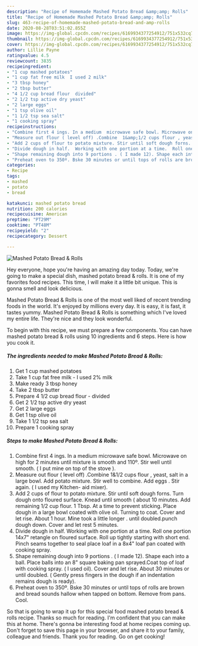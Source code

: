 ```yaml
---
description: "Recipe of Homemade Mashed Potato Bread &amp;amp; Rolls"
title: "Recipe of Homemade Mashed Potato Bread &amp;amp; Rolls"
slug: 463-recipe-of-homemade-mashed-potato-bread-and-amp-rolls
date: 2020-08-28T03:51:02.855Z
image: https://img-global.cpcdn.com/recipes/6169934377254912/751x532cq70/mashed-potato-bread-rolls-recipe-main-photo.jpg
thumbnail: https://img-global.cpcdn.com/recipes/6169934377254912/751x532cq70/mashed-potato-bread-rolls-recipe-main-photo.jpg
cover: https://img-global.cpcdn.com/recipes/6169934377254912/751x532cq70/mashed-potato-bread-rolls-recipe-main-photo.jpg
author: Lillie Payne
ratingvalue: 4.5
reviewcount: 3835
recipeingredient:
- "1 cup mashed potatoes"
- "1 cup fat free milk  I used 2 milk"
- "3 tbsp honey"
- "2 tbsp butter"
- "4 1/2 cup bread flour  divided"
- "2 1/2 tsp active dry yeast"
- "2 large eggs"
- "1 tsp olive oil"
- "1 1/2 tsp sea salt"
- "1 cooking spray"
recipeinstructions:
- "Combine first 4 ings. In a medium  microwave safe bowl. Microwave on high for 2 minutes until mixture is smooth and 110º. Stir well until smooth.  ( I put mine on top of the stove )."
- "Measure out flour ( level off) .Combine  1&amp;1/2 cups flour , yeast, salt in a large bowl.  Add potato mixture. Stir well to combine. Add eggs . Stir again.  ( I used my Kitchen- aid mixer)."
- "Add 2 cups of flour to potato mixture. Stir until soft dough forns. Turn dough onto  floured surface. Knead until  smooth ( about 10 minutes. Add remaining 1/2 cup flour.  1 Tbsp. At a time to prevent sticking. Place dough in a large bowl coated with olive oil.  Turning to coat. Cover and let rise. About 1 hour. Mine took a little longer . until doubled.punch dough down. Cover and let rest 5 minutes."
- "Divide dough in half.  Working with one portion at a time.  Roll one portion 14x7&#34; retangle on floured surface.  Roll up tightly starting with short end. Pinch seams together to seal place  loaf in  a 8x4&#34; loaf pan coated with cooking spray."
- "Shape remaining dough into 9 portions . ( I made 12). Shape each into a ball. Place balls into an 8&#34; square baking pan sprayed.Coat top of loaf with cooking spray. ( I used oil). Cover and let rise.  About 30 minutes or until doubled. ( Gently press fingers in the dough if an indentation remains dough is ready)."
- "Preheat oven to 350º. Bske 30 minutes or until tops of rolls are brown and bread sounds hallow when tapped on bottom. Remove from pans. Cool."
categories:
- Recipe
tags:
- mashed
- potato
- bread

katakunci: mashed potato bread 
nutrition: 200 calories
recipecuisine: American
preptime: "PT29M"
cooktime: "PT48M"
recipeyield: "2"
recipecategory: Dessert

---
```



![Mashed Potato Bread &amp; Rolls](https://img-global.cpcdn.com/recipes/6169934377254912/751x532cq70/mashed-potato-bread-rolls-recipe-main-photo.jpg)

Hey everyone, hope you're having an amazing day today. Today, we're going to make a special dish, mashed potato bread &amp; rolls. It is one of my favorites food recipes. This time, I will make it a little bit unique. This is gonna smell and look delicious.



Mashed Potato Bread &amp; Rolls is one of the most well liked of recent trending foods in the world. It's enjoyed by millions every day. It is easy, it is fast, it tastes yummy. Mashed Potato Bread &amp; Rolls is something which I've loved my entire life. They're nice and they look wonderful.


To begin with this recipe, we must prepare a few components. You can have mashed potato bread &amp; rolls using 10 ingredients and 6 steps. Here is how you cook it.

<!--inarticleads1-->

##### The ingredients needed to make Mashed Potato Bread &amp; Rolls:

1. Get 1 cup mashed potatoes
1. Take 1 cup fat free milk - I used 2% milk
1. Make ready 3 tbsp honey
1. Take 2 tbsp butter
1. Prepare 4 1/2 cup bread flour - divided
1. Get 2 1/2 tsp active dry yeast
1. Get 2 large eggs
1. Get 1 tsp olive oil
1. Take 1 1/2 tsp sea salt
1. Prepare 1 cooking spray




<!--inarticleads2-->

##### Steps to make Mashed Potato Bread &amp; Rolls:

1. Combine first 4 ings. In a medium  microwave safe bowl. Microwave on high for 2 minutes until mixture is smooth and 110º. Stir well until smooth.  ( I put mine on top of the stove ).
1. Measure out flour ( level off) .Combine  1&amp;1/2 cups flour , yeast, salt in a large bowl.  Add potato mixture. Stir well to combine. Add eggs . Stir again.  ( I used my Kitchen- aid mixer).
1. Add 2 cups of flour to potato mixture. Stir until soft dough forns. Turn dough onto  floured surface. Knead until  smooth ( about 10 minutes. Add remaining 1/2 cup flour.  1 Tbsp. At a time to prevent sticking. Place dough in a large bowl coated with olive oil.  Turning to coat. Cover and let rise. About 1 hour. Mine took a little longer . until doubled.punch dough down. Cover and let rest 5 minutes.
1. Divide dough in half.  Working with one portion at a time.  Roll one portion 14x7&#34; retangle on floured surface.  Roll up tightly starting with short end. Pinch seams together to seal place  loaf in  a 8x4&#34; loaf pan coated with cooking spray.
1. Shape remaining dough into 9 portions . ( I made 12). Shape each into a ball. Place balls into an 8&#34; square baking pan sprayed.Coat top of loaf with cooking spray. ( I used oil). Cover and let rise.  About 30 minutes or until doubled. ( Gently press fingers in the dough if an indentation remains dough is ready).
1. Preheat oven to 350º. Bske 30 minutes or until tops of rolls are brown and bread sounds hallow when tapped on bottom. Remove from pans. Cool.




So that is going to wrap it up for this special food mashed potato bread &amp; rolls recipe. Thanks so much for reading. I'm confident that you can make this at home. There's gonna be interesting food at home recipes coming up. Don't forget to save this page in your browser, and share it to your family, colleague and friends. Thank you for reading. Go on get cooking!
